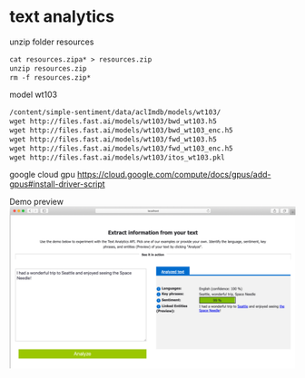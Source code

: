 # text analytics
unzip folder resources
```
cat resources.zipa* > resources.zip
unzip resources.zip
rm -f resources.zip*
```


model wt103
```
/content/simple-sentiment/data/aclImdb/models/wt103/   
wget http://files.fast.ai/models/wt103/bwd_wt103.h5   
wget http://files.fast.ai/models/wt103/bwd_wt103_enc.h5    
wget http://files.fast.ai/models/wt103/fwd_wt103.h5   
wget http://files.fast.ai/models/wt103/fwd_wt103_enc.h5    
wget http://files.fast.ai/models/wt103/itos_wt103.pkl   
```

google cloud gpu
https://cloud.google.com/compute/docs/gpus/add-gpus#install-driver-script

Demo preview   
![text analytics](https://raw.githubusercontent.com/votamvan/text-analytics/master/images/demo01.png)
